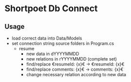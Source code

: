 # Shortpoet Db Connect

## Usage

- load correct data into Data/Models
- set connection string source folders in Program.cs
  - resume
    - new data in dYYYYMMDD
    - new relations in rYYYYMMDD (complete set)
    - find/replace €resumeId: {x}€ -> €resumeId: {x}€
    - find/replace comments: {x}€ -> comments: {x}€
    - change necessary relation according to new data

